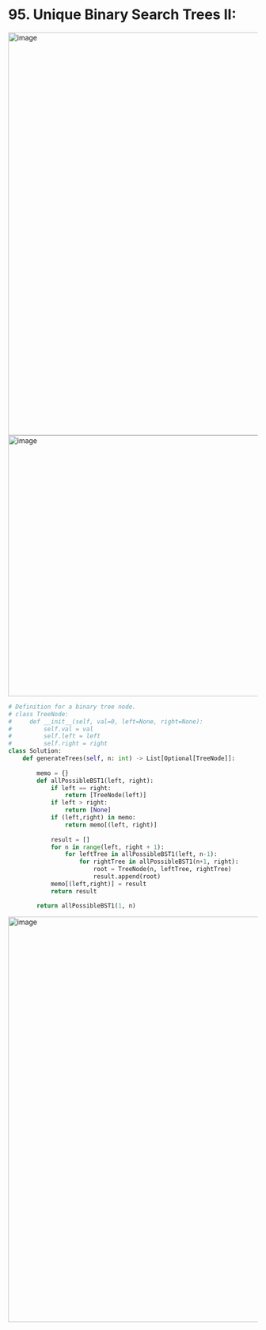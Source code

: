 # 95. Unique Binary Search Trees II:

<img width="812" alt="image" src="https://github.com/jatinbhutka/LeetCode-2022/assets/35987583/7ee69032-6838-4565-bf82-d220f1283e6b">
<img width="526" alt="image" src="https://github.com/jatinbhutka/LeetCode-2022/assets/35987583/f31e64e2-f4c3-4646-82bc-8c9d5d01ec2b">


```python
# Definition for a binary tree node.
# class TreeNode:
#     def __init__(self, val=0, left=None, right=None):
#         self.val = val
#         self.left = left
#         self.right = right
class Solution:
    def generateTrees(self, n: int) -> List[Optional[TreeNode]]:
        
        memo = {}
        def allPossibleBST1(left, right):
            if left == right:
                return [TreeNode(left)]
            if left > right:
                return [None]
            if (left,right) in memo:
                return memo[(left, right)]
            
            result = []
            for n in range(left, right + 1):
                for leftTree in allPossibleBST1(left, n-1):
                    for rightTree in allPossibleBST1(n+1, right):
                        root = TreeNode(n, leftTree, rightTree)
                        result.append(root)
            memo[(left,right)] = result
            return result

        return allPossibleBST1(1, n)
```

<img width="817" alt="image" src="https://github.com/jatinbhutka/LeetCode-2022/assets/35987583/3e9ece05-1542-4ce1-aa80-18a1ee8ba497">
